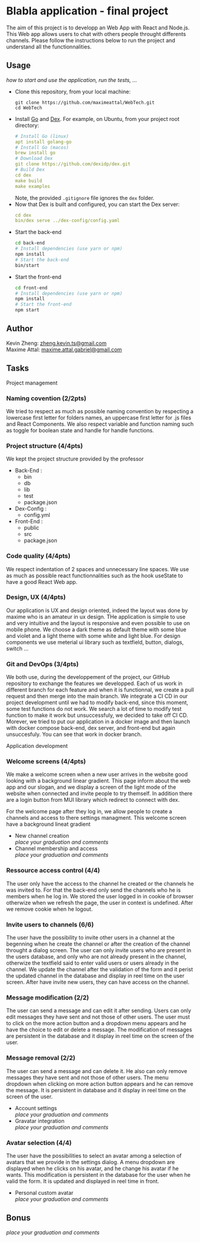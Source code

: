 # Blabla application - final project

The aim of this project is to developp an Web App with React and Node.js. This Web app allows users to chat with others people throught differents channels. Please follow the instructions below to run the project and understand all the functionnalities.

## Usage

_how to start and use the application, run the tests, ..._

- Clone this repository, from your local machine:
  ```
  git clone https://github.com/maximeattal/WebTech.git
  cd WebTech
  ```
- Install [Go](https://golang.org/) and [Dex](https://dexidp.io/docs/getting-started/). For example, on Ubuntu, from your project root directory:
  ```yaml
  # Install Go (linux)
  apt install golang-go
  # Install Go (macos)
  brew install go
  # Download Dex
  git clone https://github.com/dexidp/dex.git
  # Build Dex
  cd dex
  make build
  make examples
  ```
  Note, the provided `.gitignore` file ignores the `dex` folder.
- Now that Dex is built and configured, you can start the Dex server:
  ```yaml
  cd dex
  bin/dex serve ../dex-config/config.yaml
  ```
- Start the back-end
  ```bash
  cd back-end
  # Install dependencies (use yarn or npm)
  npm install
  # Start the back-end
  bin/start
  ```
- Start the front-end
  ```bash
  cd front-end
  # Install dependencies (use yarn or npm)
  npm install
  # Start the front-end
  npm start
  ```

## Author

Kevin Zheng: zheng.kevin.ts@gmail.com <br/>
Maxime Attal: maxime.attal.gabriel@gmail.com <br/>

## Tasks

Project management

### Naming covention (2/2pts)

We tried to respect as much as possible naming convention by respecting a lowercase first letter for folders names, an uppercase first letter for .js files and React Components. We also respect variable and function naming such as toggle for boolean state and handle for handle functions.

### Project structure (4/4pts)

We kept the project structure provided by the professor

- Back-End :
  - bin
  - db
  - lib
  - test
  - package.json
- Dex-Config :
  - config.yml
- Front-End :
  - public
  - src
  - package.json

### Code quality (4/4pts)

We respect indentation of 2 spaces and unnecessary line spaces. We use as much as possible react functionnalities such as the hook useState to have a good React Web app.

### Design, UX (4/4pts)

Our application is UX and design oriented, indeed the layout was done by maxime who is an amateur in ux design. THe application is simple to use and very intuitive and the layout is responsive and even possible to use on mobile phone. We choose a dark theme as default theme with some blue and violet and a light theme with some white and light blue. For design components we use meterial ui library such as textfield, button, dialogs, switch ...

### Git and DevOps (3/4pts)

We both use, during the developpement of the project, our GitHub repository to exchange the features we developped. Each of us work in different branch for each feature and when it is functionnal, we create a pull request and then merge into the main branch. We integrate a CI CD in our project development until we had to modify back-end, since this moment, some test functions do not work. We search a lot of time to modify test function to make it work but unsuccessfuly, we decided to take off CI CD. Morever, we tried to put our application in a docker image and then launch with docker compose back-end, dex server, and front-end but again unsuccesfuly. You can see that work in docker branch.

Application development

### Welcome screens (4/4pts)
We make a welcome screen when a new user arrives in the website good looking with a background linear gradient. This page inform about the web app and our slogan, and we display a screen of the light mode of the website when connected and invite people to try themself. In addition there are a login button from MUI library which redirect to connect with dex.

For the welcome page after they log in, we allow people to create a channels and access to there settings managment. This welcome screen have a background lineat gradient 


- New channel creation  
  _place your graduation and comments_
- Channel membership and access  
  _place your graduation and comments_

### Ressource access control (4/4)

The user only have the access to the channel he created or the channels he was invited to. For that the back-end only send the channels who he is members when he log in. 
We stored the user logged in in cookie of browser otherwize when we refresh the page, the user in context is undefined. After we remove cookie when he logout.

### Invite users to channels  (6/6)

The user have the possibility to invite other users in a channel at the begenning when he create the channel or after the creation of the channel throught a dialog screen. The user can only invite users who are present in the users database, and only who are not already present in the channel, otherwize the textfield said to enter valid users or users already in the channel. We update the channel after the validation of the form and it perist the updated channel in the database and display in reel time on the user screen. After have invite new users, they can have access on the channel.

### Message modification (2/2)

The user can send a message and can edit it after sending. Users can only edit messages they have sent and not those of other users. The user must to click on the more action button and a dropdown menu appears and he have the choice to edit or delete a message. The modification of messages are persistent in the database and it display in reel time on the screen of the user. 

### Message removal (2/2)

The user can send a message and can delete it. He also can only remove messages they have sent and not those of other users. The menu dropdown when clicking on more action button appears and he can remove the message. It is persistent in database and it display in reel time on the screen of the user.


- Account settings  
  _place your graduation and comments_
- Gravatar integration  
  _place your graduation and comments_

### Avatar selection (4/4)

The user have the possibilities to select an avatar among a selection of avatars that we provide in the settings dialog. A menu dropdown are displayed when he clicks on his avatar, and he change his avatar if he wants. This modification is persistent in the database for the user when he valid the form. It is updated and displayed in reel time in front. 


- Personal custom avatar  
  _place your graduation and comments_

## Bonus

_place your graduation and comments_
